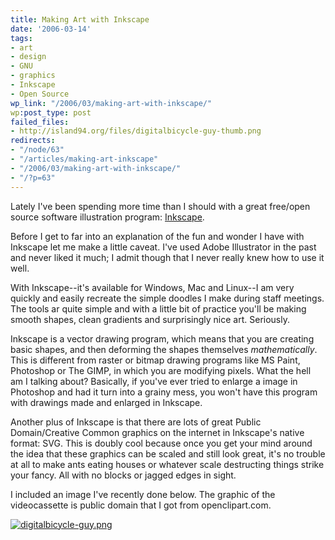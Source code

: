 ```yaml
---
title: Making Art with Inkscape
date: '2006-03-14'
tags:
- art
- design
- GNU
- graphics
- Inkscape
- Open Source
wp_link: "/2006/03/making-art-with-inkscape/"
wp:post_type: post
failed_files:
- http://island94.org/files/digitalbicycle-guy-thumb.png
redirects:
- "/node/63"
- "/articles/making-art-inkscape"
- "/2006/03/making-art-with-inkscape/"
- "/?p=63"
---
```


Lately I've been spending more time than I should with a great free/open source software illustration program: [Inkscape](http://inkscape.org).

Before I get to far into an explanation of the fun and wonder I have with Inkscape let me make a little caveat. I've used Adobe Illustrator in the past and never liked it much; I admit though that I never really knew how to use it well.

With Inkscape--it's available for Windows, Mac and Linux--I am very quickly and easily recreate the simple doodles I make during staff meetings. The tools ar quite simple and with a little bit of practice you'll be making smooth shapes, clean gradients and surprisingly nice art. Seriously.

Inkscape is a vector drawing program, which means that you are creating basic shapes, and then deforming the shapes themselves _mathematically_. This is different from raster or bitmap drawing programs like MS Paint, Photoshop or The GIMP, in which you are modifying pixels. What the hell am I talking about? Basically, if you've ever tried to enlarge a image in Photoshop and had it turn into a grainy mess, you won't have this program with drawings made and enlarged in Inkscape.

Another plus of Inkscape is that there are lots of great Public Domain/Creative Common graphics on the internet in Inkscape's native format: SVG. This is doubly cool because once you get your mind around the idea that these graphics can be scaled and still look great, it's no trouble at all to make ants eating houses or whatever scale destructing things strike your fancy. All with no blocks or jagged edges in sight.

I included an image I've recently done below. The graphic of the videocassette is public domain that I got from openclipart.com.

[ ![digitalbicycle-guy.png](2006-03-14-Making-Art-with-Inkscape/digitalbicycle-guy-thumb.png) ](digitalbicycle-guy.png)

